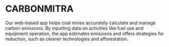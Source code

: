 # CARBONMITRA
Our web-based app helps coal mines accurately calculate and manage carbon emissions. By inputting data on activities like fuel use and equipment operation, the app estimates emissions and offers strategies for reduction, such as cleaner technologies and afforestation.
